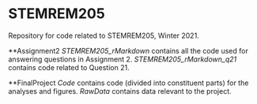 # STEMREM205

Repository for code related to STEMREM205, Winter 2021.

**Assignment2 
	*STEMREM205_rMarkdown* contains all the code used for answering questions in Assignment 2.
	*STEMREM205_rMarkdown_q21* contains code related to Question 21. 

**FinalProject 
	*Code* contains code (divided into constituent parts) for the analyses and figures.
	*RawData* contains data relevant to the project.

